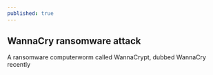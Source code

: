 ```yaml
---
published: true
---
```

## WannaCry ransomware attack

A ransomware computerworm called WannaCrypt, dubbed WannaCry recently 

